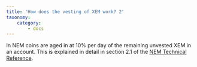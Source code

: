 ```yaml
---
title: 'How does the vesting of XEM work? 2'
taxonomy:
    category:
        - docs
---
```


In NEM coins are aged in at 10% per day of the remaining unvested XEM in an account. This is explained in detail in section 2.1 of the [NEM Technical Reference](https://nem.io/NEM_techRef.pdf).

